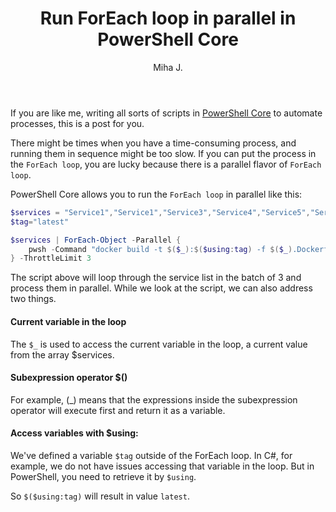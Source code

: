 ﻿---
layout: post
title: Run ForEach loop in parallel in PowerShell Core
excerpt_separator: <!--more-->
author: Miha J.
tags: powershell
---
<!--more-->
If you are like me, writing all sorts of scripts in [PowerShell Core](https://docs.microsoft.com/en-us/powershell/scripting/install/installing-powershell-core-on-windows?view=powershell-7.1) to automate processes, this is a post for you.

There might be times when you have a time-consuming process, and running them in sequence might be too slow. If you can put the process in the `ForEach loop`, you are lucky because there is a parallel flavor of `ForEach loop`.

PowerShell Core allows you to run the `ForEach loop` in parallel like this:

```powershell
$services = "Service1","Service1","Service3","Service4","Service5","Service6","Service7"
$tag="latest"

$services | ForEach-Object -Parallel {
    pwsh -Command "docker build -t $($_):$($using:tag) -f $($_).Dockerfile ."
} -ThrottleLimit 3
```

The script above will loop through the service list in the batch of 3 and process them in parallel. While we look at the script, we can also address two things.

#### Current variable in the loop
The `$_` is used to access the current variable in the loop, a current value from the array $services.

#### Subexpression operator $()
For example, $($_) means that the expressions inside the subexpression operator will execute first and return it as a variable.

#### Access variables with $using:
We've defined a variable `$tag` outside of the ForEach loop. In C#, for example, we do not have issues accessing that variable in the loop. But in PowerShell, you need to retrieve it by `$using`.

So `$($using:tag)` will result in value `latest`.
